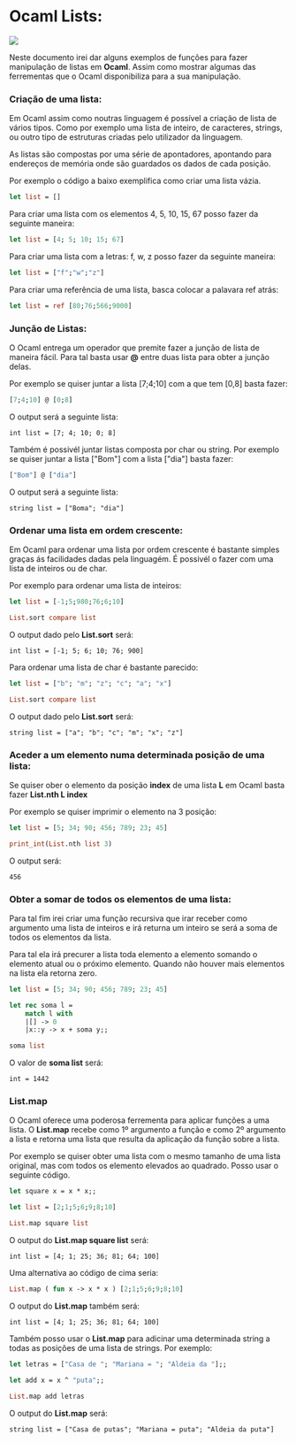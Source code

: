 # Ocaml Lists:
![](https://cdn.icon-icons.com/icons2/2107/PNG/512/file_type_ocaml_icon_130288.png)

Neste documento irei dar alguns exemplos de funções para fazer manipulação de listas em __Ocaml__. Assim como mostrar algumas das ferrementas que o Ocaml disponibiliza para a sua manipulação.

### Criação de uma lista:
Em Ocaml assim como noutras linguagem é possível a criação de lista de vários tipos. Como por exemplo uma lista de inteiro, de caracteres, strings, ou outro tipo de estruturas criadas pelo utilizador da linguagem. 

As listas são compostas por uma série de apontadores, apontando para endereços de memória onde são guardados os dados de cada posição.

Por exemplo o código a baixo exemplifica como criar uma lista vázia.
```ocaml
let list = []
```

Para criar uma lista com os elementos 4, 5, 10, 15, 67 posso fazer da seguinte maneira:
```ocaml
let list = [4; 5; 10; 15; 67]
```

Para criar uma lista com a letras: f, w, z posso fazer da seguinte maneira:
```ocaml
let list = ["f";"w";"z"]
```

Para criar uma referência de uma lista, basca colocar a palavara ref atrás:
```ocaml
let list = ref [80;76;566;9000]
```

### Junção de Listas:
O Ocaml entrega um operador que premite fazer a junção de lista de maneira fácil. Para tal basta usar __@__ entre duas lista para obter a junção delas.

Por exemplo se quiser juntar a lista [7;4;10] com a que tem [0,8] basta fazer:
```ocaml
[7;4;10] @ [0;8]
```
O output será a seguinte lista:

	int list = [7; 4; 10; 0; 8]

Também é possivél juntar listas composta por char ou string.
Por exemplo se quiser juntar a lista ["Bom"] com a lista ["dia"] basta fazer:
```ocaml
["Bom"] @ ["dia"]
```
O output será a seguinte lista:

	string list = ["Boma"; "dia"]

### Ordenar uma lista em ordem crescente:
Em Ocaml para ordenar uma lista por ordem crescente é bastante simples graças ás facilidades dadas pela linguagém. É possivél o fazer com uma lista de inteiros ou de char.

Por exemplo para ordenar uma lista de inteiros:
```ocaml
let list = [-1;5;980;76;6;10]

List.sort compare list
```
O output dado pelo __List.sort__ será:

	int list = [-1; 5; 6; 10; 76; 900]

Para ordenar uma lista de char é bastante parecido:
```ocaml
let list = ["b"; "m"; "z"; "c"; "a"; "x"]

List.sort compare list
```	
O output dado pelo __List.sort__ será:

	string list = ["a"; "b"; "c"; "m"; "x"; "z"]

### Aceder a um elemento numa determinada posição de uma lista:
Se quiser ober o elemento da posição __index__ de uma lista __L__ em Ocaml basta fazer __List.nth L index__

Por exemplo se quiser imprimir o elemento na 3 posição:
```ocaml
let list = [5; 34; 90; 456; 789; 23; 45]

print_int(List.nth list 3)
```
O output será:

	456

### Obter a somar de todos os elementos de uma lista:
Para tal fim irei criar uma função recursiva que irar receber como argumento uma lista de inteiros e irá returna um inteiro se será a soma de todos os elementos da lista.

Para tal ela irá precurer a lista toda elemento a elemento somando o elemento atual ou o próximo elemento. Quando não houver mais elementos na lista ela retorna zero.

```ocaml
let list = [5; 34; 90; 456; 789; 23; 45]

let rec soma l =
	match l with
	|[] -> 0
	|x::y -> x + soma y;;

soma list
```
O valor de __soma list__ será:

	int = 1442

### List.map
O Ocaml oferece uma poderosa ferrementa para aplicar funções a uma lista.
O __List.map__ recebe como 1º argumento a função e como 2º argumento a lista e retorna uma lista que resulta da aplicação da função sobre a lista.


Por exemplo se quiser obter uma lista com o mesmo tamanho de uma lista original, mas com todos os elemento elevados ao quadrado. Posso usar o seguinte código.
```ocaml
let square x = x * x;;

let list = [2;1;5;6;9;8;10]

List.map square list
```
O output do __List.map square list__ será:

	int list = [4; 1; 25; 36; 81; 64; 100]

Uma alternativa ao código de cima seria:
```ocaml
List.map ( fun x -> x * x ) [2;1;5;6;9;8;10]
```

O output do __List.map__ também será:

	int list = [4; 1; 25; 36; 81; 64; 100]

Também posso usar o __List.map__ para adicinar uma determinada string a todas as posições de uma lista de strings. Por exemplo:
```ocaml
let letras = ["Casa de "; "Mariana = "; "Aldeia da "];;

let add x = x ^ "puta";;

List.map add letras
```
O output do __List.map__ será:

	string list = ["Casa de putas"; "Mariana = puta"; "Aldeia da puta"]
